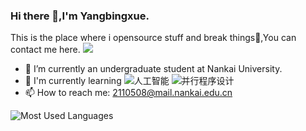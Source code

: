 ### Hi there 👋,I'm Yangbingxue.
This is the place where i opensource stuff and break things🌸,You can contact me here.
![](https://github.com/halfrost/halfrost/blob/master/icons/header_1.png?raw=true)
- 🔭 I’m currently an undergraduate student at Nankai University.
- 🧭 I'm currently learning ![人工智能](https://img.shields.io/badge/Course-AI-yellowgreen)  ![并行程序设计](https://img.shields.io/badge/Course-parallel——programming-blue)
- 📫 How to reach me: 2110508@mail.nankai.edu.cn
  
![Most Used Languages](https://github-readme-stats.vercel.app/api/top-langs/?username=Molotovgirl1&theme=pink&layout=compact)

